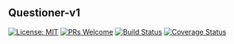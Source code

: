 ## Questioner-v1  
[![License: MIT](https://img.shields.io/badge/License-MIT-yellow.svg)](https://opensource.org/licenses/MIT)  [![PRs Welcome](https://img.shields.io/badge/PRs-welcome-brightgreen.svg?style=flat-square)](http://makeapullrequest.com)  [![Build Status](https://travis-ci.com/jonathanmusila/Questioner-v1.svg?branch=develop)](https://travis-ci.com/jonathanmusila/Questioner-v1)  [![Coverage Status](https://coveralls.io/repos/github/jonathanmusila/Questioner-v1/badge.svg?branch=master)](https://coveralls.io/github/jonathanmusila/StackOverflow-v1?branch=master)